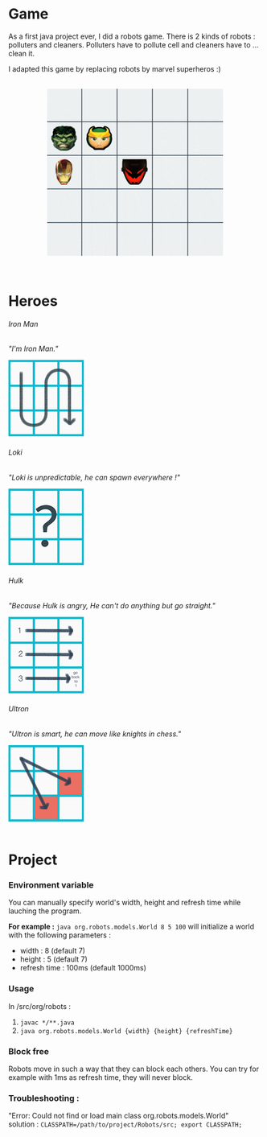 # Game

As a first java project ever, I did a robots game. There is 2 kinds of robots : polluters and cleaners.
Polluters have to pollute cell and cleaners have to ... clean it.

I adapted this game by replacing robots by marvel superheros :)<br><br>
<p align="center">
  <img src="docs/img/world.gif?raw=true" alt="World"/>
</p>
<br>

# Heroes

###### Iron Man
_"I'm Iron Man."_

![IronMan](docs/img/ironMan.png "IronMan")


###### Loki
_"Loki is unpredictable, he can spawn everywhere !"_

![Loki](docs/img/loki.png "Loki")


###### Hulk
_"Because Hulk is angry, He can't do anything but go straight."_

![Hulk](docs/img/hulk.png "Hulk")


###### Ultron
_"Ultron is smart, he can move like knights in chess."_

![Ultron](docs/img/ultron.png "Ultron")
<br><br>

# Project

### Environment variable
You can manually specify world's width, height and refresh time while lauching the program.

__For example :__ ``java org.robots.models.World 8 5 100`` will initialize a world with the
following parameters :

+ width : 8 (default 7)
+ height : 5 (default 7)
+ refresh time : 100ms (default 1000ms)

### Usage
In /src/org/robots :  
1. ``javac */**.java``  
2. ``java org.robots.models.World {width} {height} {refreshTime}``

### Block free

Robots move in such a way that they can block each others. You can try for example with 1ms as refresh time, they will never block.

### Troubleshooting :

"Error: Could not find or load main class org.robots.models.World"  
solution : ``CLASSPATH=/path/to/project/Robots/src; export CLASSPATH;``
